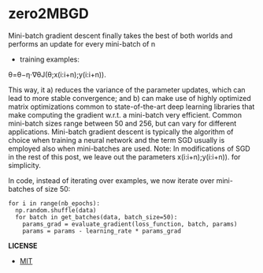 # zero2MBGD

Mini-batch gradient descent finally takes the best of both worlds and performs an update for every mini-batch of 
n
 
- training examples:

θ=θ−η⋅∇θJ(θ;x(i:i+n);y(i:i+n)).

This way, it a) reduces the variance of the parameter updates, which can lead to more stable convergence; and b) can make use of highly optimized matrix optimizations common to state-of-the-art deep learning libraries that make computing the gradient w.r.t. a mini-batch very efficient. Common mini-batch sizes range between 50 and 256, but can vary for different applications. Mini-batch gradient descent is typically the algorithm of choice when training a neural network and the term SGD usually is employed also when mini-batches are used. Note: In modifications of SGD in the rest of this post, we leave out the parameters 
x(i:i+n);y(i:i+n)).
 for simplicity.

In code, instead of iterating over examples, we now iterate over mini-batches of size 50:

```text
for i in range(nb_epochs):
  np.random.shuffle(data)
  for batch in get_batches(data, batch_size=50):
    params_grad = evaluate_gradient(loss_function, batch, params)
    params = params - learning_rate * params_grad
```

**LICENSE**
- [MIT](https://github.com/Lornatang/zero2BGD/blob/master/LICENSE)